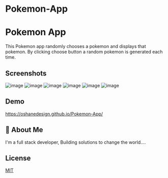 # Pokemon-App

# Pokemon App 
This Pokemon app randomly chooses a pokemon and displays that pokemon. By clicking choose button a random pokemon is generated each time. 
## Screenshots
![image](https://user-images.githubusercontent.com/40554384/151560747-da493cd9-d1a1-4e19-bb29-fa9399502905.png)
![image](https://user-images.githubusercontent.com/40554384/151560903-7644526a-ee32-408b-ae4a-e90aaea9c7f7.png)
![image](https://user-images.githubusercontent.com/40554384/151560971-74d78b66-1147-4bcf-b09b-172c6014e40d.png)
![image](https://user-images.githubusercontent.com/40554384/151561047-7c75976d-c87f-4005-8b06-a44bea82d667.png)
![image](https://user-images.githubusercontent.com/40554384/151561118-4965e344-6ad4-47e6-bb15-234e1f8ea276.png)
![image](https://user-images.githubusercontent.com/40554384/151561255-1d49808d-d6a0-4146-8d64-cf5c8f1aa627.png)
## Demo

https://oshanedesign.github.io/Pokemon-App/
## 🚀 About Me
I'm a full stack developer, Building solutions to change the world....


## License

[MIT](https://choosealicense.com/licenses/mit/)

